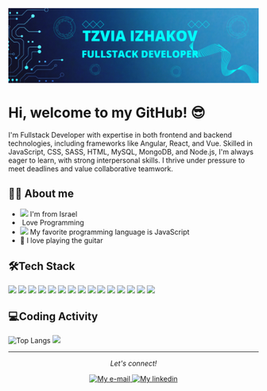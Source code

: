 <img src="./img/Blue Tosca Geometric Technology Linkedln Banner.png"/>
<h1>Hi, welcome to my GitHub! 😎</h1>
<p>I'm Fullstack Developer with expertise in both frontend and backend technologies, including frameworks like Angular, React, and Vue. Skilled in JavaScript, CSS, SASS, HTML, MySQL, MongoDB, and Node.js, I'm always eager to learn, with strong interpersonal skills. I thrive under pressure to meet deadlines and value collaborative teamwork. </p>
<h2 dir="auto">👩‍💻 About me</h2>
<ul dir="auto">
<li><img src="https://cdn.britannica.com/53/1753-004-03582EDA/Flag-Israel.jpg" width="16" style="max-width: 100%;"/> I'm from Israel</li>
<li><img width="16" src="https://media.istockphoto.com/id/1219473620/vector/young-female-character-writing-code-on-a-desktop-computer-working-from-home-millennials-at.jpg?s=612x612&w=0&k=20&c=zOE7SRWT0gSIVxrioPGTFWpWwXE0_aYsF3ub6q9U3Ho=" alt="" style="max-width: 100%;"/> Love Programming</li>
<li><img width="16" src="https://upload.wikimedia.org/wikipedia/commons/6/6a/JavaScript-logo.png" style="max-width: 100%;"/> My favorite programming language is JavaScript</li>
<li>🎸 I love playing the guitar</li>
</ul>
<h2>🛠️Tech Stack</h2>
<img src= "https://img.shields.io/badge/HTML-8A2BE2"/>
<img src= "https://img.shields.io/badge/CSS-86B6F6"/>
<img src= "https://img.shields.io/badge/SASS-176B87"/>
<img src= "https://img.shields.io/badge/JavaScript-5C8374"/>
<img src= "https://img.shields.io/badge/TypeScript-C69774"/>
<img src= "https://img.shields.io/badge/JQuery-6B240C/">
<img src= "https://img.shields.io/badge/Vue-706233/">
<img src= "https://img.shields.io/badge/Angular-6C3428/">
<img src= "https://img.shields.io/badge/Node-B5C99A/">
<img src= "https://img.shields.io/badge/REST%20%API-47A992/">
<img src= "https://img.shields.io/badge/MongoDB-99627A/">
<img src= "https://img.shields.io/badge/MySQL-9E6F21/">
<img src= "https://img.shields.io/badge/Express-ABC4AA/">
<img src= "https://img.shields.io/badge/Socket.io-A7727D/">
<img src= "https://img.shields.io/badge/React-D3756B"/>

<h2>💻Coding Activity</h2>
<p>
    <img src="https://github-readme-stats.vercel.app/api/top-langs/?username=TzviaIzhakov&size_weight=0.5&count_weight=0.5" alt="Top Langs" width="30%" style="max-width: 100%;"/>
    <img src="https://github-readme-stats.vercel.app/api?username=TzviaIzhakov&hide=rank_icon" width="62%" style="max-width: 100%" />
</p>
<hr/>
<p align="center" dir="auto">
<i>Let's connect!</i>
</p>
<p align="center" dir="auto">
<a href="mailto:tzvia.izhakov@gmail.com">
<img alt="My e-mail" width="32" src="https://purepng.com/public/uploads/large/purepng.com-mail-iconsymbolsiconsapple-iosiosios-8-iconsios-8-721522596075clftr.png" style="max-width: 100%;">
</a>
<a href="https://www.linkedin.com/in/tzvia-izhakov-55694723b/">
  <img alt="My linkedin" width="32" src="https://www.freeiconspng.com/thumbs/linkedin-logo-png/linkedin-logo-3.png" style="max-width: 100%;">
</a>
</p>
